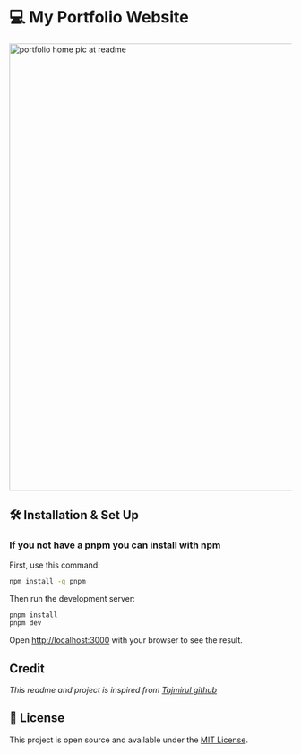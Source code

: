 # 💻 My Portfolio Website

<img width="1918" height="798" alt="portfolio home pic at readme" src="https://github.com/user-attachments/assets/6d5cd010-bed2-46e0-b792-d434dd2f1669" />

## 🛠 Installation & Set Up

### If you not have a pnpm you can install with npm

First, use this command:

```bash
npm install -g pnpm
```

Then run the development server:

```bash
pnpm install
pnpm dev
```

Open [http://localhost:3000](http://localhost:3000) with your browser to see the result.

## Credit

_This readme and project is inspired from [Tajmirul github](https://github.com/Tajmirul/portfolio-2.0)_

## 📄 License

This project is open source and available under the [MIT License](https://github.com/Tajmirul/portfolio-2.0/blob/main/LICENSE).
